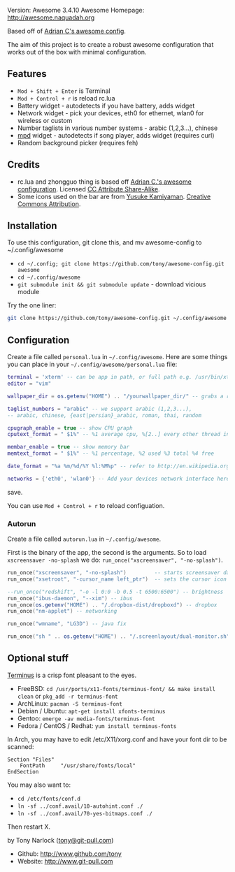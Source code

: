 Version: Awesome 3.4.10
Awesome Homepage: http://awesome.naquadah.org

Based off of [Adrian C's awesome config](http://git.sysphere.org/awesome-configs).

The aim of this project is to create a robust awesome configuration that works out of the box
with minimal configuration.

Features
--------
  * `Mod + Shift + Enter` is Terminal
  * `Mod + Control + r` is reload rc.lua
  * Battery widget - autodetects if you have battery, adds widget
  * Network widget - pick your devices, eth0 for ethernet, wlan0 for wireless or custom
  * Number taglists in various number systems - arabic (1,2,3...), chinese
  * [mpd](http://mpd.wikia.com/wiki/Music_Player_Daemon_Wiki) widget - autodetects if song player, adds widget (requires curl)
  * Random background picker (requires feh)

Credits
-------
  * rc.lua and zhongguo thing is based off [Adrian C.'s awesome configuration](http://git.sysphere.org/awesome-configs/). Licensed [CC Attribute Share-Alike](http://creativecommons.org/licenses/by-sa/3.0/).
  * Some icons used on the bar are from [Yusuke Kamiyaman](http://p.yusukekamiyamane.com/). [Creative Commons Attribution](http://creativecommons.org/licenses/by/3.0/).

Installation
------------
To use this configuration, git clone this, and mv awesome-config to ~/.config/awesome

  * `cd ~/.config; git clone https://github.com/tony/awesome-config.git awesome`
  * `cd ~/.config/awesome`
  * `git submodule init && git submodule update` - download vicious module

Try the one liner:

```bash
git clone https://github.com/tony/awesome-config.git ~/.config/awesome && cd ~/.config/awesome && git submodule init && git submodule update && less ~/.config/awesome/README.md`
```

Configuration
-------------
  Create a file called `personal.lua` in `~/.config/awesome`. Here are some things you can place in
  your `~/.config/awesome/personal.lua` file:

```lua
terminal = 'xterm' -- can be app in path, or full path e.g. /usr/bin/xterm
editor = "vim"

wallpaper_dir = os.getenv("HOME") .. "/yourwallpaper_dir/" -- grabs a random bg

taglist_numbers = "arabic" -- we support arabic (1,2,3...),
-- arabic, chinese, {east|persian}_arabic, roman, thai, random

cpugraph_enable = true -- show CPU graph
cputext_format = " $1%" -- %1 average cpu, %[2..] every other thread individually

membar_enable = true -- show memory bar
memtext_format = " $1%" -- %1 percentage, %2 used %3 total %4 free

date_format = "%a %m/%d/%Y %l:%M%p" -- refer to http://en.wikipedia.org/wiki/Date_(Unix) specifiers

networks = {'eth0', 'wlan0'} -- Add your devices network interface here netwidget, only show one that works
```

  save.

  You can use `Mod + Control + r` to reload configuation.

### Autorun
  Create a file called `autorun.lua` in `~/.config/awesome`.

  First is the binary of the app, the second is the arguments. So to load `xscreensaver -no-splash` we do:
  `run_once("xscreensaver", "-no-splash")`.

```lua
run_once("xscreensaver", "-no-splash")         -- starts screensaver daemon 
run_once("xsetroot", "-cursor_name left_ptr")  -- sets the cursor icon

--run_once("redshift", "-o -l 0:0 -b 0.5 -t 6500:6500") -- brightness
run_once("ibus-daemon", "--xim") -- ibus
run_once(os.getenv("HOME") .. "/.dropbox-dist/dropboxd") -- dropbox
run_once("nm-applet") -- networking

run_once("wmname", "LG3D") -- java fix

run_once("sh " .. os.getenv("HOME") .. "/.screenlayout/dual-monitor.sh") -- set screens up
```

Optional stuff
--------------

[Terminus](http://terminus-font.sourceforge.net/) is a crisp font pleasant to the eyes.

  * FreeBSD: `cd /usr/ports/x11-fonts/terminus-font/ && make install clean` or `pkg_add -r terminus-font`
  * ArchLinux: `pacman -S terminus-font`
  * Debian / Ubuntu: `apt-get install xfonts-terminus`
  * Gentoo: `emerge -av media-fonts/terminus-font`
  * Fedora / CentOS / Redhat: `yum install terminus-fonts`

In Arch, you may have to edit /etc/X11/xorg.conf and have your font dir to be scanned:

```
Section "Files"
	FontPath     "/usr/share/fonts/local"
EndSection
```

You may also want to:

  * `cd /etc/fonts/conf.d`
  * `ln -sf ../conf.avail/10-autohint.conf ./`
  * `ln -sf ../conf.avail/70-yes-bitmaps.conf ./`

Then restart X.


by Tony Narlock (tony@git-pull.com)

* Github: http://www.github.com/tony
* Website: http://www.git-pull.com